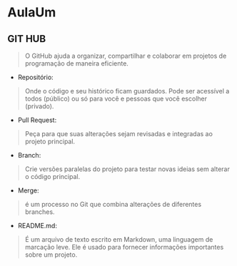 # AulaUm
## GIT HUB
> O GitHub ajuda a organizar, compartilhar e colaborar em projetos de programação de maneira eficiente.

* Repositório:
>  Onde o código e seu histórico ficam guardados. Pode ser acessível a todos (público) ou só para você e pessoas que você escolher (privado).

* Pull Request:
>  Peça para que suas alterações sejam revisadas e integradas ao projeto principal.

* Branch:
> Crie versões paralelas do projeto para testar novas ideias sem alterar o código principal.

 * Merge:
> é um processo no Git que combina alterações de diferentes branches.

* README.md:
> É um arquivo de texto escrito em Markdown, uma linguagem de marcação leve. Ele é usado para fornecer informações importantes sobre um projeto.
